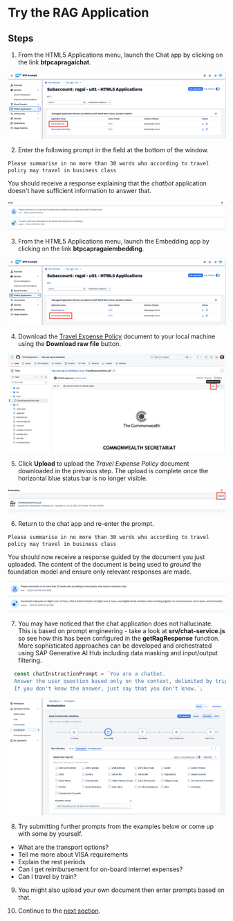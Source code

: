 # Try the RAG Application

## Steps

1. From the HTML5 Applications menu, launch the Chat app by clicking on the link **btpcapragaichat**.

<img src="./images/04-html5apps.png"/>

2. Enter the following prompt in the field at the bottom of the window.
```
Please summarise in no more than 30 words who according to travel policy may travel in business class
```
You should receive a response explaining that the *chatbot* application doesn't have sufficient information to answer that.

<img src="./images/04-chat.png"/>

3. From the HTML5 Applications menu, launch the Embedding app by clicking on the link **btpcapragaiembedding**.

<img src="./images/04-html5apps2.png"/>

4. Download the [Travel Expense Policy](https://github.com/PhilipMugglestone/btp-cap-rag-ai-workshop/blob/main/docs/TravelExpensesPolicy.pdf) document to your local machine using the **Download raw file** button.

<img src="./images/04-travel.png"/>

5. Click **Upload** to upload the *Travel Expense Policy* document downloaded in the previous step. The upload is complete once the horizontal blue status bar is no longer visible.

<img src="./images/04-chat2.png"/>

6. Return to the chat app and re-enter the prompt.
```
Please summarise in no more than 30 words who according to travel policy may travel in business class
```
You should now receive a response guided by the document you just uploaded. The content of the document is being used to *ground* the foundation model and ensure only relevant responses are made.

<img src="./images/04-chat3.png"/>

7. You may have noticed that the chat application does not hallucinate. This is based on prompt engineering - take a look at **srv/chat-service.js** so see how this has been configured in the **getRagResponse** function. More sophisticated approaches can be developed and orchestrated using SAP Generative AI Hub including data masking and input/output filtering. 

```js
  const chatInstructionPrompt = `You are a chatbot.
  Answer the user question based only on the context, delimited by triple backticks.
  If you don't know the answer, just say that you don't know.`;
```

<img src="./images/04-prompt.png"/>

8. Try submitting further prompts from the examples below or come up with some by yourself.  

* What are the transport options?
* Tell me more about VISA requirements
* Explain the rest periods
* Can I get reimbursement for on-board internet expenses?
* Can I travel by train?

9. You might also upload your own document then enter prompts based on that.

10. Continue to the [next section](./05-ConfigureHybridDev.md).
